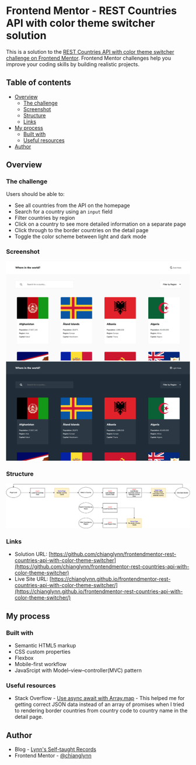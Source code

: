 # Frontend Mentor - REST Countries API with color theme switcher solution

This is a solution to the [REST Countries API with color theme switcher challenge on Frontend Mentor](https://www.frontendmentor.io/challenges/rest-countries-api-with-color-theme-switcher-5cacc469fec04111f7b848ca). Frontend Mentor challenges help you improve your coding skills by building realistic projects. 

## Table of contents

- [Overview](#overview)
  - [The challenge](#the-challenge)
  - [Screenshot](#screenshot)
  - [Structure](#structure)
  - [Links](#links)
- [My process](#my-process)
  - [Built with](#built-with)
  - [Useful resources](#useful-resources)
- [Author](#author)

## Overview

### The challenge

Users should be able to:

- See all countries from the API on the homepage
- Search for a country using an `input` field
- Filter countries by region
- Click on a country to see more detailed information on a separate page
- Click through to the border countries on the detail page
- Toggle the color scheme between light and dark mode

### Screenshot

![img](https://github.com/chianglynn/frontendmentor-rest-countries-api-with-color-theme-switcher/blob/main/src/screenshot/screenshot-light.png?raw=true)
![img](https://github.com/chianglynn/frontendmentor-rest-countries-api-with-color-theme-switcher/blob/main/src/screenshot/screenshot-dark.png)

### Structure

![img](https://github.com/chianglynn/frontendmentor-rest-countries-api-with-color-theme-switcher/blob/main/structure.png?raw=true)

### Links

- Solution URL: [https://github.com/chianglynn/frontendmentor-rest-countries-api-with-color-theme-switcher](https://github.com/chianglynn/frontendmentor-rest-countries-api-with-color-theme-switcher)
- Live Site URL: [https://chianglynn.github.io/frontendmentor-rest-countries-api-with-color-theme-switcher/](https://chianglynn.github.io/frontendmentor-rest-countries-api-with-color-theme-switcher/)

## My process

### Built with

- Semantic HTML5 markup
- CSS custom properties
- Flexbox
- Mobile-first workflow
- JavaSrcipt with Model–view–controller(MVC) pattern

### Useful resources

- Stack Overflow - [Use async await with Array.map](https://stackoverflow.com/questions/40140149/use-async-await-with-array-map) - This helped me for getting correct JSON data instead of an array of promises when I tried to rendering border countries from country code to country name in the detail page.

## Author

- Blog - [Lynn's Self-taught Records](https://lynnchiang.wordpress.com/)
- Frontend Mentor - [@chianglynn](https://www.frontendmentor.io/profile/chianglynn)